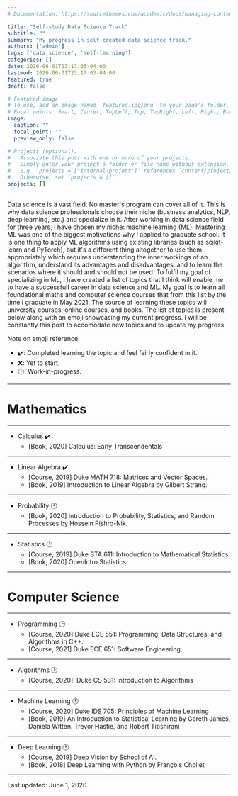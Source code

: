 ```yaml
---
# Documentation: https://sourcethemes.com/academic/docs/managing-content/

title: "Self-study Data Science Track"
subtitle: ""
summary: "My progress in self-created data science track."
authors: ['admin']
tags: ['data science', 'self-learning']
categories: []
date: 2020-06-01T23:17:03-04:00
lastmod: 2020-06-01T23:17:03-04:00
featured: true
draft: false

# Featured image
# To use, add an image named `featured.jpg/png` to your page's folder.
# Focal points: Smart, Center, TopLeft, Top, TopRight, Left, Right, BottomLeft, Bottom, BottomRight.
image:
  caption: ""
  focal_point: ""
  preview_only: false

# Projects (optional).
#   Associate this post with one or more of your projects.
#   Simply enter your project's folder or file name without extension.
#   E.g. `projects = ["internal-project"]` references `content/project/deep-learning/index.md`.
#   Otherwise, set `projects = []`.
projects: []
---
```



Data science is a vast field. No master's program can cover all of it. This is why data science professionals choose their niche (business analytics, NLP, deep learning, etc.) and specialize in it. After working in data science field for three years, I have chosen my niche: machine learning (ML). Mastering ML was one of the biggest motivations why I applied to graduate school. It is one thing to apply ML algorithms using existing libraries (such as scikit-learn and PyTorch), but it's a different thing altogether to use them appropriately which requires understanding the inner workings of an algorithm, understand its advantages and disadvantages, and to learn the scenarios where it should and should not be used. To fulfil my goal of specializing in ML, I have created a list of topics that I think will enable me to have a successfull career in data science and ML. My goal is to learn all foundational maths and computer science courses that from this list by the time I graduate in May 2021. The source of learning these topics will university courses, online courses, and books. The list of topics is present below along with an emoji showcasing my current progress. I will be constantly this post to accomodate new topics and to update my progress.

Note on emoji reference:
- :heavy_check_mark:: Completed learning the topic and feel fairly confident in it. 
- :x:: Yet to start.
- :clock2:: Work-in-progress.

----
# Mathematics
----
- Calculus :heavy_check_mark:
	- [Book, 2020] Calculus: Early Transcendentals
----
- Linear Algebra :heavy_check_mark:
	- [Course, 2019] Duke MATH 718: Matrices and Vector Spaces.
	- [Book, 2019] Introduction to Linear Algebra by Gilbert Strang.
----
- Probability :clock2:
	- [Book, 2020] Introduction to Probability, Statistics, and Random Processes by Hossein Pishro-Nik.
----
- Statistics :clock2:
	- [Course, 2019] Duke STA 611: Introduction to Mathematical Statistics.
	- [Book, 2020] OpenIntro Statistics.
----
# Computer Science
----
- Programming :clock2:
	- [Course, 2020] Duke ECE 551: Programming, Data Structures, and Algorithms in C++.
	- [Course, 2021] Duke ECE 651: Software Engineering.
----
- Algorithms :clock2:
	- [Course, 2020]: Duke CS 531: Introduction to Algorithms
----
- Machine Learning :clock2:
	- [Course, 2020] Duke IDS 705: Principles of Machine Learning
	- [Book, 2019] An Introduction to Statistical Learning by Gareth James, Daniela Witten, Trevor Hastie, and Robert Tibshirani 
----
- Deep Learning :clock2:
	- [Course, 2019] Deep Vision by School of AI.
	- [Book, 2018] Deep Learning with Python by François Chollet
----


Last updated: June 1, 2020.
